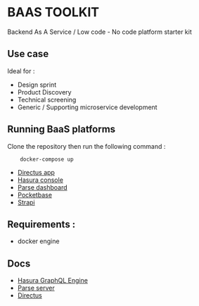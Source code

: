 BAAS TOOLKIT
============

Backend As A Service / Low code - No code platform starter kit

Use case
--------
Ideal for :

* Design sprint
* Product Discovery
* Technical screening
* Generic / Supporting microservice development

Running BaaS platforms
----------------------

Clone the repository then run the following command : 
        
        docker-compose up

* [Directus app](http://localhost:8055)
* [Hasura console](http://localhost:8056/console)
* [Parse dashboard](http://localhost:8057/dashboard)
* [Pocketbase](http://localhost:8090/_/?installer#)
* [Strapi](http://localhost:8091/)

Requirements : 
--------------

* docker engine

Docs
--------------

* [Hasura GraphQL Engine](https://github.com/hasura/graphql-engine)
* [Parse server](https://github.com/parse-community/parse-server) 
* [Directus](https://github.com/directus/directus)